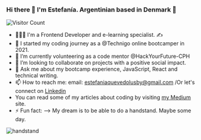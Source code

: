 ### Hi there 👋 I'm Estefanía. Argentinian based in Denmark 🙂
![Visitor Count](https://profile-counter.glitch.me/{esteficodes}/count.svg)

- 👩🏽‍💻 I'm a Frontend Developer and e-learning specialist. ✍️
- 🔭 I started my coding journey as a @Technigo online bootcamper in 2021.
- 🌱 I’m currently volunteering as a code mentor @HackYourFuture-CPH 
- 👯 I’m looking to collaborate on projects with a positive social impact.
- 💬 Ask me about my bootcamp experience, JavaScript, React and technical writing.
- 📫 How to reach me: email: estefaniaquevedolusby@gmail.com /Or let's connect on <a href="https://www.linkedin.com/in/estefan%C3%ADa-quevedo-lusby-24bb5a3/">Linkedin</a>
- You can read some of my articles about coding by visiting <a href="https://estefaniaquevedolusby.medium.com/">my Medium</a> site.
- ⚡ Fun fact: 
--> My dream is to be able to do a handstand. Maybe some day.

![handstand](https://user-images.githubusercontent.com/70166033/117107667-416dca00-ad82-11eb-85a0-a3cccfc4fbda.gif)
